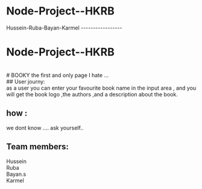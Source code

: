 # Node-Project--HKRB
Hussein-Ruba-Bayan-Karmel
-----------------<br>
# Node-Project--HKRB 
<br>
# BOOKY  the first and only page I hate ... 
<br>
## User journy: <br>
as a user you can enter your favourite book name in the input area , and you will get the book logo ,the authors ,and a description about the book. <br> 



## how :<br>
we dont know .... ask yourself..<br>  



## Team members: <br>
Hussein <br>
Ruba <br>
Bayan.s <br>
Karmel <br>
